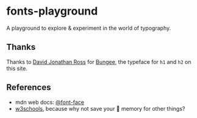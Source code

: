 # fonts-playground

A playground to explore &amp; experiment in the world of typography.  

## Thanks

Thanks to [David Jonathan Ross](https://djr.com/) for [Bungee](https://djr.com/bungee), the typeface for `h1` and `h2` on this site.

## References

- mdn web docs: [@font-face](https://developer.mozilla.org/en-US/docs/Web/CSS/@font-face)
- [w3schools](https://www.w3schools.com/), because why not save your 🧠 memory for other things?

